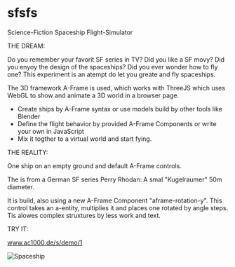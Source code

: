 # sfsfs
Science-Fiction Spaceship Flight-Simulator

THE DREAM:

Do you remember your favorit SF series in TV? Did you like a SF movy? Did you enyoy the design of the spaceships? Did you ever wonder how to fly one? This experiment is an atempt do let you greate and fly spaceships.

The 3D framework A-Frame is used, which works with ThreeJS which uses WebGL to show and animate a 3D world in a browser page.

* Create ships by A-Frame syntax or use models build by other tools like Blender
* Define the flight behavior by provided A-Frame Components or write your own in JavaScript
* Mix it togther to a virtual world and start fying.

THE REALITY:

One ship on an empty ground and default A-Frame controls.

The is from a German SF series Perry Rhodan: A smal "Kugelraumer" 50m diameter.

It is build, also using a new A-Frame Component "aframe-rotation-y". This control takes an a-entity, multiplies it and places one rotated by angle steps. Tis alowes complex struxtures by less work and text.

TRY IT:

www.ac1000.de/s/demo/1

![Spaceship](https://storage.gra3.cloud.ovh.net/v1/AUTH_91eb37814936490c95da7b85993cc2ff/enosmtown/media_attachments/files/000/000/512/original/cd4be8f6233a27df.png)

